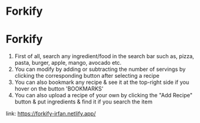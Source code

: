 ﻿# Forkify
# Forkify
1. First of all, search any ingredient/food in the search bar such as, pizza, pasta, burger, apple, mango, avocado etc.
2. You can modify by adding or subtracting the number of servings by clicking the corresponding button after selecting a recipe
3. You can also bookmark any recipe & see it at the top-right side if you hover on the button 'BOOKMARKS'
4. You can also upload a recipe of your own by clicking the "Add Recipe" button & put ingredients & find it if you search the item

link: https://forkify-irfan.netlify.app/
